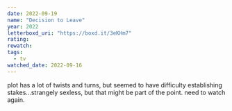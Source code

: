 ```yaml
---
date: 2022-09-19
name: "Decision to Leave"
year: 2022
letterboxd_uri: "https://boxd.it/3eKHm7"
rating: 
rewatch: 
tags:
  - tv
watched_date: 2022-09-16
---
```


plot has a lot of twists and turns, but seemed to have difficulty establishing stakes...strangely sexless, but that might be part of the point. need to watch again.
